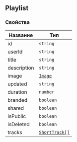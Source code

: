 ## Playlist

### Свойства

| Название    | Тип                               |
| ----------- | --------------------------------- |
| id          | `string`                          |
| userId      | `string`                          |
| title       | `string`                          |
| description | `string`                          |
| image       | [`Image`](./Common.md#image)      |
| updated     | `string`                          |
| duration    | `number`                          |
| branded     | `boolean`                         |
| shared      | `boolean`                         |
| isPublic    | `boolean`                         |
| isDeleted   | `boolean`                         |
| tracks      | [`ShortTrack[]`](./ShortTrack.md) |
